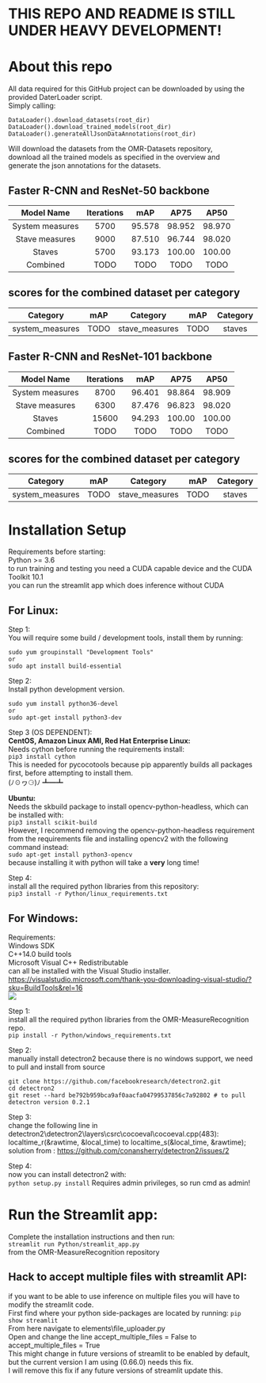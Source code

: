 # THIS REPO AND README IS STILL UNDER HEAVY DEVELOPMENT!

# About this repo

All data required for this GitHub project can be downloaded by using the provided DaterLoader script.  
Simply calling:  
```
DataLoader().download_datasets(root_dir)
DataLoader().download_trained_models(root_dir)
DataLoader().generateAllJsonDataAnnotations(root_dir)
``` 
Will download the datasets from the OMR-Datasets repository,  
download all the trained models as specified in the overview and  
generate the json annotations for the datasets.

## Faster R-CNN and ResNet-50 backbone
|   Model Name        |   Iterations  |    mAP   |    AP75  |    AP50  |
|:-------------------:|:-------------:|:--------:|:--------:|:--------:|
|   System measures   |     5700      |  95.578  |  98.952  |  98.970  |
|   Stave measures    |     9000      |  87.510  |  96.744  |  98.020  |
|      Staves         |     5700      |  93.173  |  100.00  |  100.00  |
|      Combined       |     TODO      |  TODO  |  TODO  |  TODO  |

## scores for the combined dataset per category
| Category        | mAP    | Category       | mAP    | Category   | mAP    |
|:---------------:|:------:|:--------------:|:------:|:----------:|:------:|
| system_measures | TODO | stave_measures | TODO | staves     | TODO |

## Faster R-CNN and ResNet-101 backbone
|   Model Name        |   Iterations  |    mAP   |    AP75  |    AP50  |
|:-------------------:|:-------------:|:--------:|:--------:|:--------:|
|   System measures   |     8700      |  96.401  |  98.864  |  98.909  |
|   Stave measures    |     6300      |  87.476  |  96.823  |  98.020  |
|      Staves         |     15600     |  94.293  |  100.00  |  100.00  |
|      Combined       |     TODO      |  TODO  |  TODO  |  TODO  |

## scores for the combined dataset per category
| Category        | mAP    | Category       | mAP    | Category   | mAP    |
|:---------------:|:------:|:--------------:|:------:|:----------:|:------:|
| system_measures | TODO | stave_measures | TODO | staves     | TODO |

# Installation Setup

Requirements before starting:  
Python >= 3.6  
to run training and testing you need a CUDA capable device and the CUDA Toolkit 10.1  
you can run the streamlit app which does inference without CUDA

## For Linux:

Step 1:  
You will require some build / development tools, install them by running:  
```
sudo yum groupinstall "Development Tools"
or
sudo apt install build-essential
```

Step 2:  
Install python development version.  
```
sudo yum install python36-devel
or
sudo apt-get install python3-dev
```

Step 3 (OS DEPENDENT):  
**CentOS, Amazon Linux AMI, Red Hat Enterprise Linux:**  
Needs cython before running the requirements install:  
```pip3 install cython```  
This is needed for pycocotools because pip apparently builds all packages first, before attempting to install them.  
(ﾉ☉ヮ⚆)ﾉ ┻━┻

**Ubuntu:**  
Needs the skbuild package to install opencv-python-headless, which can be installed with:  
```pip3 install scikit-build```  
However, I recommend removing the opencv-python-headless requirement from the requirements file
and installing opencv2 with the following command instead:  
```sudo apt-get install python3-opencv```  
because installing it with python will take a **very** long time!

Step 4:  
install all the required python libraries from this repository:  
```pip3 install -r Python/linux_requirements.txt```

## For Windows:

Requirements:  
Windows SDK  
C++14.0 build tools  
Microsoft Visual C++ Redistributable  
can all be installed with the Visual Studio installer.  
https://visualstudio.microsoft.com/thank-you-downloading-visual-studio/?sku=BuildTools&rel=16  
![](Images/VS_setup.png)

Step 1:  
install all the required python libraries from the OMR-MeasureRecognition repo.  
```pip install -r Python/windows_requirements.txt```

Step 2:  
manually install detectron2 because there is no windows support, we need to pull and install from source  
```
git clone https://github.com/facebookresearch/detectron2.git
cd detectron2
git reset --hard be792b959bca9af0aacfa04799537856c7a92802 # to pull detectron version 0.2.1
```

Step 3:  
change the following line in detectron2\detectron2\layers\csrc\cocoeval\cocoeval.cpp(483):  
localtime_r(&rawtime, &local_time) to localtime_s(&local_time, &rawtime);  
solution from : https://github.com/conansherry/detectron2/issues/2  

Step 4:  
now you can install detectron2 with:  
```python setup.py install```
Requires admin privileges, so run cmd as admin!

# Run the Streamlit app:

Complete the installation instructions and then run:  
```streamlit run Python/streamlit_app.py```  
from the OMR-MeasureRecognition repository

## Hack to accept multiple files with streamlit API:

if you want to be able to use inference on multiple files you will have to modify the streamlit code.  
First find where your python side-packages are located by running:
```pip show streamlit```  
From here navigate to elements\file_uploader.py  
Open and change the line accept_multiple_files = False to accept_multiple_files = True  
This might change in future versions of streamlit to be enabled by default, but the current version I am using (0.66.0) needs this fix.  
I will remove this fix if any future versions of streamlit update this.
